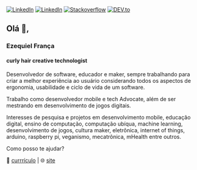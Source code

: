 
</div>
<a href="https://www.twitter.com/ezefranca" target="_blank"><img src="https://img.shields.io/badge/Twitter-%230077B5.svg?&style=flat-square&logo=twitter&logoColor=white" alt="LinkedIn"></a>
<a href="https://www.linkedin.com/in/ezefranca" target="_blank"><img src="https://img.shields.io/badge/LinkedIn-%230077B5.svg?&style=flat-square&logo=linkedin&logoColor=white" alt="LinkedIn"></a>
<a href="https://stackoverflow.com/users/2773779" target="_blank"><img src="https://img.shields.io/badge/-Stackoverflow-4CA143?style=flat-square&logo=Stackoverflow&logoColor=white" alt="Stackoverflow"></a>
<a href="https://dev.to/ezefranca" target="_blank"><img src="https://img.shields.io/badge/DEV-%230A0A0A.svg?&style=flat-square&logo=DEV.to&logoColor=white" alt="DEV.to"></a>
</div>

## Olá 👋, 

### Ezequiel França
#### curly hair creative technologist

Desenvolvedor de software, educador e maker, sempre trabalhando para criar a melhor experiência ao usuário considerando todos os aspectos de ergonomia, usabilidade e ciclo de vida de um software.  

Trabalho como desenvolvedor mobile e tech Advocate, além de ser mestrando em desenvolvimento de jogos digitais. 

Interesses de pesquisa e projetos em desenvolvimento mobile, educação digital, ensino de computação, computação ubíqua, machine learning, desenvolvimento de jogos, cultura maker, eletrônica, internet of things, arduino, raspberry pi, veganismo, mecatrônica, mHealth entre outros.

Como posso te ajudar? 

📃 [currrículo](https://ezefranca.github.io/curriculo/) |
🌐 [site](https://ezequiel.app/)

